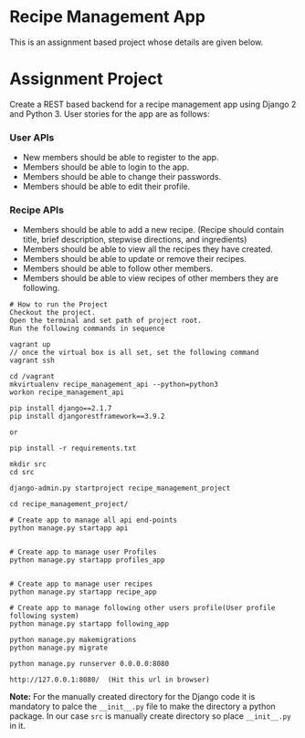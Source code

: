 # Recipe Management App
This is an assignment based project whose details are given below.

# Assignment Project
Create a REST based backend for a recipe management app using Django 2 and Python 3. User stories for the app are as follows:
### User APIs
* New members should be able to register to the app.
* Members should be able to login to the app.
* Members should be able to change their passwords.
* Members should be able to edit their profile.

### Recipe APIs
* Members should be able to add a new recipe. (Recipe should contain title, brief description, stepwise directions, and ingredients)
* Members should be able to view all the recipes they have created.
* Members should be able to update or remove their recipes.
* Members should be able to follow other members.
* Members should be able to view recipes of other members they are following.

```
# How to run the Project
Checkout the project.
Open the terminal and set path of project root.
Run the following commands in sequence

vagrant up
// once the virtual box is all set, set the following command
vagrant ssh

cd /vagrant
mkvirtualenv recipe_management_api --python=python3
workon recipe_management_api

pip install django==2.1.7
pip install djangorestframework==3.9.2

or 

pip install -r requirements.txt

mkdir src
cd src

django-admin.py startproject recipe_management_project

cd recipe_management_project/

# Create app to manage all api end-points 
python manage.py startapp api


# Create app to manage user Profiles
python manage.py startapp profiles_app


# Create app to manage user recipes
python manage.py startapp recipe_app

# Create app to manage following other users profile(User profile following system)
python manage.py startapp following_app

python manage.py makemigrations
python manage.py migrate

python manage.py runserver 0.0.0.0:8080

http://127.0.0.1:8080/  (Hit this url in browser)

```
**Note:**
For the manually created directory for the Django code it is mandatory to palce the ```__init__.py``` file to make the directory a python package. In our case ```src``` is manually create directory so place ```__init__.py``` in it.